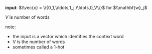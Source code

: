 **input**: $\\vec{x} = \\{0_1,\\ldots,1_j,\\ldots,0_V\\}$ for $\\mathbf{w}_j$

$V$ is number of words

note:
- the input is a vector which identifies the context word
- V is the number of words
- sometimes called a 1-hot
